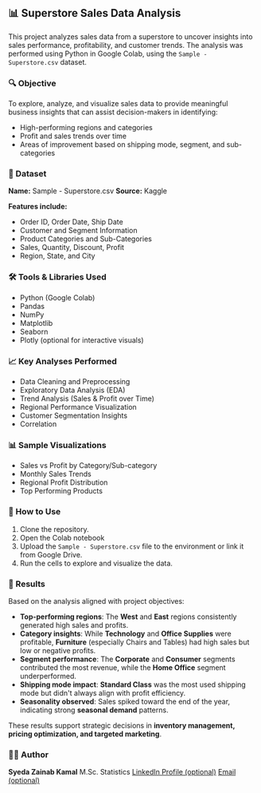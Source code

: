 ## 📊 Superstore Sales Data Analysis

This project analyzes sales data from a superstore to uncover insights into sales performance, profitability, and customer trends. The analysis was performed using Python in Google Colab, using the `Sample - Superstore.csv` dataset.

### 🔍 Objective

To explore, analyze, and visualize sales data to provide meaningful business insights that can assist decision-makers in identifying:

* High-performing regions and categories
* Profit and sales trends over time
* Areas of improvement based on shipping mode, segment, and sub-categories

### 📁 Dataset

**Name:** Sample - Superstore.csv
**Source:** Kaggle

**Features include:**

* Order ID, Order Date, Ship Date
* Customer and Segment Information
* Product Categories and Sub-Categories
* Sales, Quantity, Discount, Profit
* Region, State, and City

### 🛠️ Tools & Libraries Used

* Python (Google Colab)
* Pandas
* NumPy
* Matplotlib
* Seaborn
* Plotly (optional for interactive visuals)


### 📈 Key Analyses Performed

* Data Cleaning and Preprocessing
* Exploratory Data Analysis (EDA)
* Trend Analysis (Sales & Profit over Time)
* Regional Performance Visualization
* Customer Segmentation Insights
* Correlation 



### 📊 Sample Visualizations

* Sales vs Profit by Category/Sub-category
* Monthly Sales Trends
* Regional Profit Distribution
* Top Performing Products



### 📝 How to Use

1. Clone the repository.
2. Open the Colab notebook
3. Upload the `Sample - Superstore.csv` file to the environment or link it from Google Drive.
4. Run the cells to explore and visualize the data.


### 📌 Results

Based on the analysis aligned with project objectives:

* **Top-performing regions**: The **West** and **East** regions consistently generated high sales and profits.
* **Category insights**: While **Technology** and **Office Supplies** were profitable, **Furniture** (especially Chairs and Tables) had high sales but low or negative profits.
* **Segment performance**: The **Corporate** and **Consumer** segments contributed the most revenue, while the **Home Office** segment underperformed.
* **Shipping mode impact**: **Standard Class** was the most used shipping mode but didn't always align with profit efficiency.
* **Seasonality observed**: Sales spiked toward the end of the year, indicating strong **seasonal demand** patterns.

These results support strategic decisions in **inventory management, pricing optimization, and targeted marketing**.


### 👩‍💻 Author

**Syeda Zainab Kamal**
 M.Sc. Statistics
[LinkedIn Profile (optional)](https://www.linkedin.com/in/syeda-zainab-kamal-5061a0209/)
[Email (optional)](mailto:syedazynabkamal.com)


